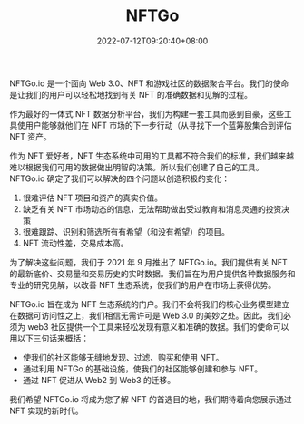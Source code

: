 ﻿---
weight: 
title: "NFTGo"
description: "NFTGo.io 是一个面向 Web 3.0、NFT 和游戏社区的数据聚合平台。我们的使命是让我们的用户可以轻松地找到有关 NFT 的准确数据和见解的过程"
date: 2022-07-12T09:20:40+08:00
lastmod: 2022-07-12T09:20:40+08:00
draft: false
authors: ["Cindy"]
featuredImage: "19.png"
link: "https://nftgo.io/"
tags: ["NFTGo","元宇宙资讯"]
categories: ["navigation"]
navigation: ["元宇宙资讯"]
lightgallery: true
toc: true
pinned: false
recommend: false
recommend1: false
---
NFTGo.io 是一个面向 Web 3.0、NFT 和游戏社区的数据聚合平台。我们的使命是让我们的用户可以轻松地找到有关 NFT 的准确数据和见解的过程。

作为最好的一体式 NFT 数据分析平台，我们为构建一套工具而感到自豪，这些工具使用户能够就他们在 NFT 市场的下一步行动（从寻找下一个蓝筹股集合到评估NFT 资产。

作为 NFT 爱好者，NFT 生态系统中可用的工具都不符合我们的标准，我们越来越难以根据我们可用的数据做出明智的决策。所以我们创建了自己的工具。NFTGo.io 确定了我们可以解决的四个问题以创造积极的变化：

1. 很难评估 NFT 项目和资产的真实价值。
2. 缺乏有关 NFT 市场动态的信息，无法帮助做出受过教育和消息灵通的投资决策
3. 很难跟踪、识别和筛选所有有希望（和没有希望）的项目。
4. NFT 流动性差，交易成本高。

为了解决这些问题，我们于 2021 年 9 月推出了 NFTGo.io。我们提供有关 NFT 的最新底价、交易量和交易历史的实时数据。我们旨在为用户提供各种数据服务和专业的研究见解，以改善 NFT 生态系统，使我们的用户在市场上获得优势。

NFTGo.io 旨在成为 NFT 生态系统的门户。我们不会将我们的核心业务模型建立在数据可访问性之上，我们相信无需许可是 Web 3.0 的美妙之处。因此，我们必须为 web3 社区提供一个工具来轻松发现有意义和准确的数据。我们的使命可以用以下三句话来概括：

- 使我们的社区能够无缝地发现、过滤、购买和使用 NFT。
- 通过利用 NFTGo 的基础设施，使我们的社区能够创建和参与 NFT。
- 通过 NFT 促进从 Web2 到 Web3 的迁移。

我们希望 NFTGo.io 将成为您了解 NFT 的首选目的地，我们期待着向您展示通过 NFT 实现的新时代。